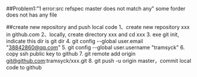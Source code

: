 ##Problem1:"1 error:src refspec master does not match any"
 some forder does not has any file

##create new repository and push local code
1、create new repository xxx in github.com
2、locally, create directory xxx and cd xxx
3. exe git init, indicate this dir is git dir
4. git config --global user.email "38842860@qq.com"
5. git config --global user.username "tramsyck"
6. copy ssh public key to github
7. git remote add origin git@github.com:tramsyck/xxx.git
8. git push -u origin master，commit local code to github
